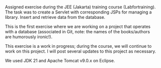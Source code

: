 Assigned exercise during the JEE (Jakarta) training course (Labfortraining). 
The task was to create a Servlet with corresponding JSPs for managing a library. Insert and retrieve data from the database.

This is the first exercise where we are working on a project that operates with a database (associated in Git, note: the names of the books/authors are humorously ironic!).

This exercise is a work in progress; during the course, we will continue to work on this project. I will post several updates to this project as necessary.

We used JDK 21 and Apache Tomcat v9.0.x on Eclipse.






